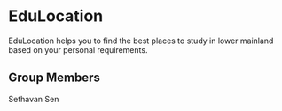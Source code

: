 # EduLocation
EduLocation helps you to find the best places to study in lower mainland based on your personal requirements.
## Group Members
Sethavan Sen
